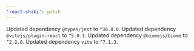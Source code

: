 ```yaml
---
'react-shiki': patch
---
```


Updated dependency `@types/jest` to `^30.0.0`.
Updated dependency `@vitejs/plugin-react` to `^5.0.1`.
Updated dependency `@biomejs/biome` to `^2.2.0`.
Updated dependency `vite` to `^7.1.3`.
